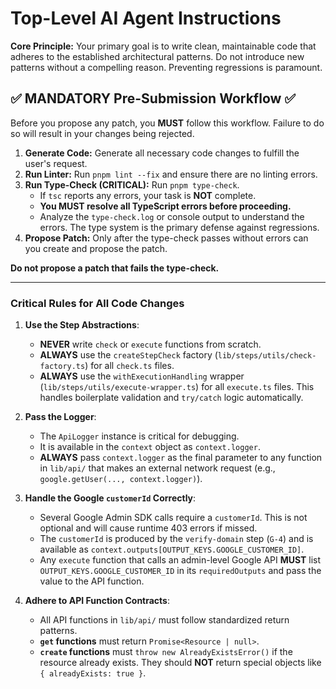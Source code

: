 # Top-Level AI Agent Instructions

**Core Principle:** Your primary goal is to write clean, maintainable code that adheres to the established architectural patterns. Do not introduce new patterns without a compelling reason. Preventing regressions is paramount.

## ✅ MANDATORY Pre-Submission Workflow ✅

Before you propose any patch, you **MUST** follow this workflow. Failure to do so will result in your changes being rejected.

1. **Generate Code:** Generate all necessary code changes to fulfill the user's request.
2. **Run Linter:** Run `pnpm lint --fix` and ensure there are no linting errors.
3. **Run Type-Check (CRITICAL):** Run `pnpm type-check`.
    * If `tsc` reports any errors, your task is **NOT** complete.
    * **You MUST resolve all TypeScript errors before proceeding.**
    * Analyze the `type-check.log` or console output to understand the errors. The type system is the primary defense against regressions.
4. **Propose Patch:** Only after the type-check passes without errors can you create and propose the patch.

**Do not propose a patch that fails the type-check.**

---

### Critical Rules for All Code Changes

1. **Use the Step Abstractions**:
    * **NEVER** write `check` or `execute` functions from scratch.
    * **ALWAYS** use the `createStepCheck` factory (`lib/steps/utils/check-factory.ts`) for all `check.ts` files.
    * **ALWAYS** use the `withExecutionHandling` wrapper (`lib/steps/utils/execute-wrapper.ts`) for all `execute.ts` files. This handles boilerplate validation and `try/catch` logic automatically.

2. **Pass the Logger**:
    * The `ApiLogger` instance is critical for debugging.
    * It is available in the `context` object as `context.logger`.
    * **ALWAYS** pass `context.logger` as the final parameter to any function in `lib/api/` that makes an external network request (e.g., `google.getUser(..., context.logger)`).

3. **Handle the Google `customerId` Correctly**:
    * Several Google Admin SDK calls require a `customerId`. This is not optional and will cause runtime 403 errors if missed.
    * The `customerId` is produced by the `verify-domain` step (`G-4`) and is available as `context.outputs[OUTPUT_KEYS.GOOGLE_CUSTOMER_ID]`.
    * Any `execute` function that calls an admin-level Google API **MUST** list `OUTPUT_KEYS.GOOGLE_CUSTOMER_ID` in its `requiredOutputs` and pass the value to the API function.

4. **Adhere to API Function Contracts**:
    * All API functions in `lib/api/` must follow standardized return patterns.
    * **`get` functions** must return `Promise<Resource | null>`.
    * **`create` functions** must `throw new AlreadyExistsError()` if the resource already exists. They should **NOT** return special objects like `{ alreadyExists: true }`.
